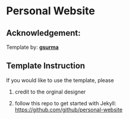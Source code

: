 # Personal Website

## Acknowledgement: 
Template by: **[gsurma](https://gsurma.github.io)**

## Template Instruction
If you would like to use the template, please 
1) credit to the orginal designer

2) follow this repo to get started with Jekyll: https://github.com/github/personal-website
